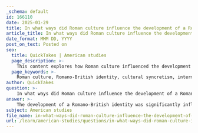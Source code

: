```yaml
---
_schema: default
id: 166110
date: 2025-01-29
title: In what ways did Roman culture influence the development of a Romano-British identity?
article_title: In what ways did Roman culture influence the development of a Romano-British identity?
date_format: MMM DD, YYYY
post_on_text: Posted on
seo:
  title: QuickTakes | American studies
  page_description: >-
    This content explores how Roman culture influenced the development of a Romano-British identity through cultural syncretism, intermarriage, urbanization, trade, and religious practices, highlighting the complexities of integration and adaptation in ancient Britain.
  page_keywords: >-
    Roman culture, Romano-British identity, cultural syncretism, intermarriage, social exchange, Roman infrastructure, urbanization, trade, religious practices, archaeological evidence, resistance, adaptation
author: QuickTakes
question: >-
    In what ways did Roman culture influence the development of a Romano-British identity?
answer: >-
    The development of a Romano-British identity was significantly influenced by various aspects of Roman culture, which blended with local traditions and practices. Here are the key ways in which Roman culture contributed to this identity formation:\n\n1. **Cultural Syncretism**: The Roman occupation led to a fusion of Roman and Britonic cultures. This blending was evident in various aspects of daily life, including art, architecture, and religious practices. For instance, local deities were often equated with Roman gods, such as the goddess Sulis being associated with Minerva. This syncretism allowed for a shared cultural framework that incorporated elements from both Roman and native traditions.\n\n2. **Intermarriage and Social Exchange**: The presence of Roman soldiers and settlers in Britain facilitated intermarriage between Romans and local Britons. These unions not only promoted social integration but also led to the exchange of customs and practices, further solidifying a Romano-British identity. The blending of familial and social ties helped to create a new cultural identity that was distinct from both Roman and native Britonic identities.\n\n3. **Roman Infrastructure and Urbanization**: The introduction of Roman-style towns, roads, and villas transformed the landscape of Britain. This urbanization brought about new ways of living and interacting, which were heavily influenced by Roman customs. The establishment of towns like Londinium (London) and Eboracum (York) served as centers of Roman culture and administration, promoting a lifestyle that incorporated Roman architectural styles and urban planning.\n\n4. **Cultural Exchange through Trade**: The Roman Empire's extensive trade networks facilitated the exchange of goods, ideas, and cultural practices. This interaction allowed for the introduction of Roman customs, technologies, and even culinary practices into British society. The movement of people and goods contributed to a dynamic cultural environment where Romano-British identity could flourish.\n\n5. **Religious Practices**: The Roman approach to religion, characterized by syncretism and the incorporation of local beliefs, played a crucial role in shaping the Romano-British identity. The adoption of Roman religious practices alongside traditional Britonic beliefs created a unique religious landscape. The spread of Christianity in the early 3rd century, influenced by Roman trade and communication, further contributed to this evolving identity.\n\n6. **Archaeological Evidence**: Archaeological findings, such as Roman artifacts, inscriptions, and architectural remains, provide tangible evidence of the cultural integration that occurred in Britain. These artifacts reflect a blend of Roman and local styles, indicating a shared cultural identity that emerged during the Roman occupation.\n\n7. **Resistance and Adaptation**: While there were instances of resistance against Roman rule, such as the rebellions led by figures like Boudica, the overall impact of Roman culture was profound. The complexities of resistance and adaptation contributed to the formation of a Romano-British identity that was both a response to and a product of Roman influence.\n\nIn conclusion, the Romano-British identity was shaped through a multifaceted process of cultural exchange, syncretism, and adaptation, driven by the influence of Roman culture on local traditions. This identity persisted even after the decline of Roman control, leaving a lasting legacy on British society.
subject: American studies
file_name: in-what-ways-did-roman-culture-influence-the-development-of-a-romanobritish-identity.md
url: /learn/american-studies/questions/in-what-ways-did-roman-culture-influence-the-development-of-a-romanobritish-identity
---
```


&nbsp;